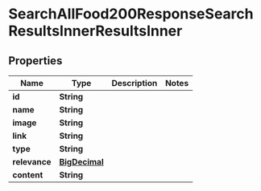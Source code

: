 

# SearchAllFood200ResponseSearchResultsInnerResultsInner

## Properties

Name | Type | Description | Notes
------------ | ------------- | ------------- | -------------
**id** | **String** |  | 
**name** | **String** |  | 
**image** | **String** |  | 
**link** | **String** |  | 
**type** | **String** |  | 
**relevance** | [**BigDecimal**](BigDecimal.md) |  | 
**content** | **String** |  | 





